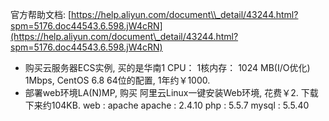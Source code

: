 官方帮助文档: [https://help.aliyun.com/document\\_detail/43244.html?spm=5176.doc44543.6.598.jW4cRN](https://help.aliyun.com/document\_detail/43244.html?spm=5176.doc44543.6.598.jW4cRN)

* 购买云服务器ECS实例, 买的是华南1 CPU： 1核内存： 1024 MB\(I/O优化\) 1Mbps, CentOS 6.8 64位的配置, 1年约￥1000.
* 部署web环境LA\(N\)MP, 购买 阿里云Linux一键安装Web环境, 花费￥2. 下载下来约104KB. web    : apache
  apache : 2.4.10
  php    : 5.5.7
  mysql  : 5.5.40



